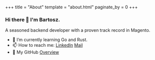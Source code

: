 +++
title = "About"
template = "about.html"
paginate_by = 0
+++

### Hi there 👋 I'm Bartosz.
A seasoned backend developer with a proven track record in Magento.

- 🌱 I’m currently learning Go and Rust.
- 📫 How to reach me: [LinkedIn](https://linkedin.com/in/bar3nho)  [Mail](mailto:bartosz.boguszewski@proton.me)
- 🐯 My GitHub [Overview](https://github.com/bar3nho)

<!-- [![Stat](https://github-readme-stats.vercel.app/api?username=bar3nho&count_private=true&show_icons=true&line_height=20&theme=dark)](https://github.com/bar3nho)
[![Top-Langs](https://github-readme-stats.vercel.app/api/top-langs/?username=bar3nho&layout=compact&hide=HTML,PostScript&theme=default_repocard)](https://github.com/bar3nho) -->